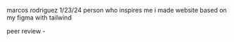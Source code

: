 marcos rodriguez
1/23/24
person who inspires me 
i made website based on my figma with tailwind

peer review -